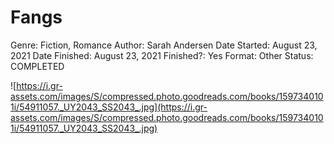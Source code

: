 # Fangs

Genre: Fiction, Romance
Author: Sarah Andersen
Date Started: August 23, 2021
Date Finished: August 23, 2021
Finished?: Yes
Format: Other
Status: COMPLETED

![https://i.gr-assets.com/images/S/compressed.photo.goodreads.com/books/1597340101i/54911057._UY2043_SS2043_.jpg](https://i.gr-assets.com/images/S/compressed.photo.goodreads.com/books/1597340101i/54911057._UY2043_SS2043_.jpg)